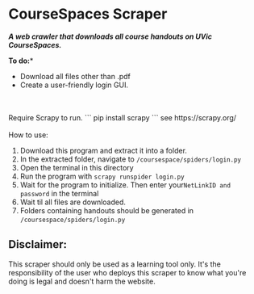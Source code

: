 # CourseSpaces Scraper

***A web crawler that downloads all course handouts on UVic CourseSpaces.***

**To do:***
 - Download all files other than .pdf
 - Create a user-friendly login GUI.



<br>
<br>
Require Scrapy to run.
```
pip install scrapy
```
see https://scrapy.org/
<br>
<br>
How to use:

1. Download this program and extract it into a folder.
2. In the extracted folder, navigate to ```/coursespace/spiders/login.py```
3. Open the terminal in this directory
4. Run the program with ```scrapy runspider login.py```
5. Wait for the program to initialize. Then enter your```NetLinkID and password``` in the terminal
6. Wait til all files are downloaded.
7. Folders containing handouts should be generated in ```/coursespace/spiders/login.py```



## Disclaimer:

This scraper should only be used as a learning tool only. 
It's the responsibility of the user who deploys this scraper to know what you're doing is legal and doesn't harm the website.

